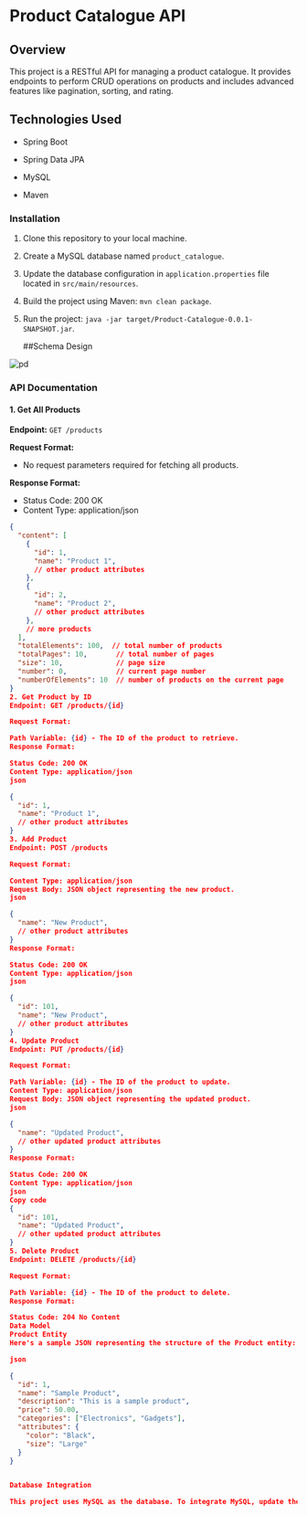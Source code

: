 # Product Catalogue API

## Overview

This project is a RESTful API for managing a product catalogue. It provides endpoints to perform CRUD operations on products and includes advanced features like pagination, sorting, and rating.

## Technologies Used

- Spring Boot
- Spring Data JPA
- MySQL

- Maven

### Installation

1. Clone this repository to your local machine.
2. Create a MySQL database named `product_catalogue`.
3. Update the database configuration in `application.properties` file located in `src/main/resources`.
4. Build the project using Maven: `mvn clean package`.
5. Run the project: `java -jar target/Product-Catalogue-0.0.1-SNAPSHOT.jar`.

   ##Schema Design
   
![pd](https://github.com/DurgeshDandage/Product_Catalogue/assets/144985947/ac464f95-4450-4b0e-b62a-007c518b1b9e)

### API Documentation
#### 1. Get All Products

**Endpoint:** `GET /products`

**Request Format:** 
- No request parameters required for fetching all products.

**Response Format:** 
- Status Code: 200 OK
- Content Type: application/json

```json
{
  "content": [
    {
      "id": 1,
      "name": "Product 1",
      // other product attributes
    },
    {
      "id": 2,
      "name": "Product 2",
      // other product attributes
    },
    // more products
  ],
  "totalElements": 100,  // total number of products
  "totalPages": 10,       // total number of pages
  "size": 10,             // page size
  "number": 0,            // current page number
  "numberOfElements": 10  // number of products on the current page
}
2. Get Product by ID
Endpoint: GET /products/{id}

Request Format:

Path Variable: {id} - The ID of the product to retrieve.
Response Format:

Status Code: 200 OK
Content Type: application/json
json

{
  "id": 1,
  "name": "Product 1",
  // other product attributes
}
3. Add Product
Endpoint: POST /products

Request Format:

Content Type: application/json
Request Body: JSON object representing the new product.
json

{
  "name": "New Product",
  // other product attributes
}
Response Format:

Status Code: 200 OK
Content Type: application/json
json

{
  "id": 101,
  "name": "New Product",
  // other product attributes
}
4. Update Product
Endpoint: PUT /products/{id}

Request Format:

Path Variable: {id} - The ID of the product to update.
Content Type: application/json
Request Body: JSON object representing the updated product.
json

{
  "name": "Updated Product",
  // other updated product attributes
}
Response Format:

Status Code: 200 OK
Content Type: application/json
json
Copy code
{
  "id": 101,
  "name": "Updated Product",
  // other updated product attributes
}
5. Delete Product
Endpoint: DELETE /products/{id}

Request Format:

Path Variable: {id} - The ID of the product to delete.
Response Format:

Status Code: 204 No Content
Data Model
Product Entity
Here's a sample JSON representing the structure of the Product entity:

json

{
  "id": 1,
  "name": "Sample Product",
  "description": "This is a sample product",
  "price": 50.00,
  "categories": ["Electronics", "Gadgets"],
  "attributes": {
    "color": "Black",
    "size": "Large"
  }
}


Database Integration

This project uses MySQL as the database. To integrate MySQL, update the database configuration in the application.properties file with your MySQL credentials.

